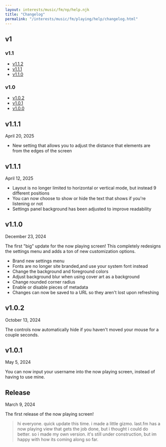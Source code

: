 ```yaml
---
layout: interests/music/fm/np/help.njk
title: "Changelog"
permalink: "/interests/music/fm/playing/help/changelog.html"
---
```

## v1

### v1.1
- [v1.1.2](#1-1-2)
- [v1.1.1](#1-1-1)
- [v1.1.0](#1-1-0)

### v1.0

- [v1.0.2](#1-0-2)
- [v1.0.1](#1-0-1)
- [v1.0.0](#1-0-0)

<h2 id="1-1-1">v1.1.1</h2>

April 20, 2025

- New setting that allows you to adjust the distance that elements are from the edges of the screen

<h2 id="1-1-1">v1.1.1</h2>

April 12, 2025

- Layout is no longer limited to horizontal or vertical mode, but instead 9 different positions
- You can now choose to show or hide the text that shows if you're listening or not
- Settings panel background has been adjusted to improve readability

<h2 id="1-1-0">v1.1.0</h2>

December 23, 2024

The first "big" update for the now playing screen! This completely redesigns the settings menu and adds a ton of new customization options.

- Brand new settings menu
- Fonts are no longer site branded,and use your system font instead
- Change the background and foreground colors
- Adjust background blur when using cover art as a background
- Change rounded corner radius
- Enable or disable pieces of metadata
- Changes can now be saved to a URL so they aren't lost upon refreshing

<h2 id="1-0-2">v1.0.2</h2>

October 13, 2024

The controls now automatically hide if you haven't moved your mouse for a couple seconds.

<h2 id="1-0-1">v1.0.1</h2>

May 5, 2024

You can now input your username into the now playing screen, instead of having to use mine.

<h2 id="1-0-0">Release</h2>

March 9, 2024

The first release of the now playing screen!

> hi everyone. quick update this time. i made a little gizmo. last.fm has a now playing view that gets the job done, but i thought i could do better. so i made my own version. it's still under construction, but im happy with how its coming along so far.
